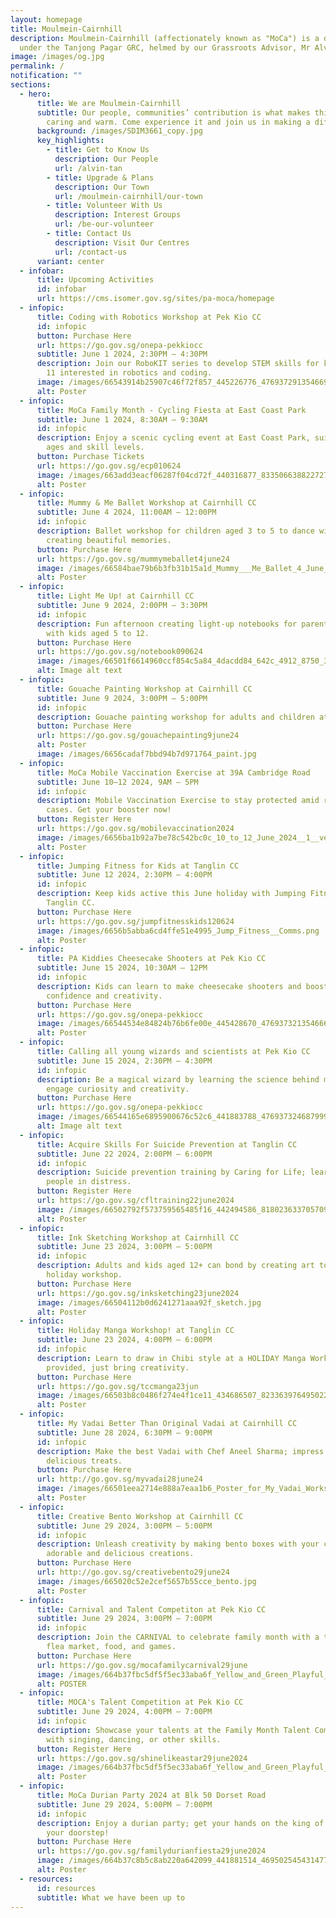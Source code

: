 ```yaml
---
layout: homepage
title: Moulmein-Cairnhill
description: Moulmein-Cairnhill (affectionately known as "MoCa") is a division
  under the Tanjong Pagar GRC, helmed by our Grassroots Advisor, Mr Alvin Tan.
image: /images/og.jpg
permalink: /
notification: ""
sections:
  - hero:
      title: We are Moulmein-Cairnhill
      subtitle: Our people, communities’ contribution is what makes this town special,
        caring and warm. Come experience it and join us in making a difference.
      background: /images/SDIM3661_copy.jpg
      key_highlights:
        - title: Get to Know Us
          description: Our People
          url: /alvin-tan
        - title: Upgrade & Plans
          description: Our Town
          url: /moulmein-cairnhill/our-town
        - title: Volunteer With Us
          description: Interest Groups
          url: /be-our-volunteer
        - title: Contact Us
          description: Visit Our Centres
          url: /contact-us
      variant: center
  - infobar:
      title: Upcoming Activities
      id: infobar
      url: https://cms.isomer.gov.sg/sites/pa-moca/homepage
  - infopic:
      title: Coding with Robotics Workshop at Pek Kio CC
      id: infopic
      button: Purchase Here
      url: https://go.gov.sg/onepa-pekkiocc
      subtitle: June 1 2024, 2:30PM – 4:30PM
      description: Join our RoboKIT series to develop STEM skills for kids aged 7 to
        11 interested in robotics and coding.
      image: /images/66543914b25907c46f72f857_445226776_476937291354669_3369247661694697766_n.jpg
      alt: Poster
  - infopic:
      title: MoCa Family Month - Cycling Fiesta at East Coast Park
      subtitle: June 1 2024, 8:30AM – 9:30AM
      id: infopic
      description: Enjoy a scenic cycling event at East Coast Park, suitable for all
        ages and skill levels.
      button: Purchase Tickets
      url: https://go.gov.sg/ecp010624
      image: /images/663add3eacf06287f04cd72f_440316877_833506638822727_1891808947557923255_n.jpg
      alt: Poster
  - infopic:
      title: Mummy & Me Ballet Workshop at Cairnhill CC
      subtitle: June 4 2024, 11:00AM – 12:00PM
      id: infopic
      description: Ballet workshop for children aged 3 to 5 to dance with their Mummy,
        creating beautiful memories.
      button: Purchase Here
      url: https://go.gov.sg/mummymeballet4june24
      image: /images/66584bae79b6b3fb31b15a1d_Mummy___Me_Ballet_4_June_2024.png
      alt: Poster
  - infopic:
      title: Light Me Up! at Cairnhill CC
      subtitle: June 9 2024, 2:00PM – 3:30PM
      id: infopic
      description: Fun afternoon creating light-up notebooks for parents/grandparents
        with kids aged 5 to 12.
      button: Purchase Here
      url: https://go.gov.sg/notebook090624
      image: /images/66501f6614960ccf854c5a84_4dacdd84_642c_4912_8750_3dc5bd313c88.jpg
      alt: Image alt text
  - infopic:
      title: Gouache Painting Workshop at Cairnhill CC
      subtitle: June 9 2024, 3:00PM – 5:00PM
      id: infopic
      description: Gouache painting workshop for adults and children at Cairnhill CC.
      button: Purchase Here
      url: https://go.gov.sg/gouachepainting9june24
      alt: Poster
      image: /images/6656cadaf7bbd94b7d971764_paint.jpg
  - infopic:
      title: MoCa Mobile Vaccination Exercise at 39A Cambridge Road
      subtitle: June 10–12 2024, 9AM – 5PM
      id: infopic
      description: Mobile Vaccination Exercise to stay protected amid rising COVID-19
        cases. Get your booster now!
      button: Register Here
      url: https://go.gov.sg/mobilevaccination2024
      image: /images/6656ba1b92a7be78c542bc0c_10_to_12_June_2024__1__vetted_page_0001.jpg
      alt: Poster
  - infopic:
      title: Jumping Fitness for Kids at Tanglin CC
      subtitle: June 12 2024, 2:30PM – 4:00PM
      id: infopic
      description: Keep kids active this June holiday with Jumping Fitness for Kids at
        Tanglin CC.
      button: Purchase Here
      url: https://go.gov.sg/jumpfitnesskids120624
      image: /images/6656b5abba6cd4ffe51e4995_Jump_Fitness__Comms.png
      alt: Poster
  - infopic:
      title: PA Kiddies Cheesecake Shooters at Pek Kio CC
      subtitle: June 15 2024, 10:30AM – 12PM
      id: infopic
      description: Kids can learn to make cheesecake shooters and boost kitchen
        confidence and creativity.
      button: Purchase Here
      url: https://go.gov.sg/onepa-pekkiocc
      image: /images/66544534e84824b76b6fe00e_445428670_476937321354666_5444561565636381445_n.jpg
      alt: Poster
  - infopic:
      title: Calling all young wizards and scientists at Pek Kio CC
      subtitle: June 15 2024, 2:30PM – 4:30PM
      id: infopic
      description: Be a magical wizard by learning the science behind magic tricks;
        engage curiosity and creativity.
      button: Purchase Here
      url: https://go.gov.sg/onepa-pekkiocc
      image: /images/66544165e6895900676c52c6_441883788_476937324687999_225850798534856996_n.jpg
      alt: Image alt text
  - infopic:
      title: Acquire Skills For Suicide Prevention at Tanglin CC
      subtitle: June 22 2024, 2:00PM – 6:00PM
      id: infopic
      description: Suicide prevention training by Caring for Life; learn how to help
        people in distress.
      button: Register Here
      url: https://go.gov.sg/cfltraining22june2024
      image: /images/66502792f573759565485f16_442494586_818023633705709_7392616925038568831_n.jpg
      alt: Poster
  - infopic:
      title: Ink Sketching Workshop at Cairnhill CC
      subtitle: June 23 2024, 3:00PM – 5:00PM
      id: infopic
      description: Adults and kids aged 12+ can bond by creating art together at a
        holiday workshop.
      button: Purchase Here
      url: https://go.gov.sg/inksketching23june2024
      image: /images/66504112b0d6241271aaa92f_sketch.jpg
      alt: Poster
  - infopic:
      title: Holiday Manga Workshop! at Tanglin CC
      subtitle: June 23 2024, 4:00PM – 6:00PM
      id: infopic
      description: Learn to draw in Chibi style at a HOLIDAY Manga Workshop; materials
        provided, just bring creativity.
      button: Purchase Here
      url: https://go.gov.sg/tccmanga23jun
      image: /images/66503b8c0486f274e4f1ce11_434686507_823363976495022_2136803212399476427_n.jpg
      alt: Poster
  - infopic:
      title: My Vadai Better Than Original Vadai at Cairnhill CC
      subtitle: June 28 2024, 6:30PM – 9:00PM
      id: infopic
      description: Make the best Vadai with Chef Aneel Sharma; impress friends with
        delicious treats.
      button: Purchase Here
      url: http://go.gov.sg/myvadai28june24
      image: /images/66501eea2714e888a7eaa1b6_Poster_for_My_Vadai_Workshop_on_28_June_2024__latest__vetted__1__page_0001.jpg
      alt: Poster
  - infopic:
      title: Creative Bento Workshop at Cairnhill CC
      subtitle: June 29 2024, 3:00PM – 5:00PM
      id: infopic
      description: Unleash creativity by making bento boxes with your child; craft
        adorable and delicious creations.
      button: Purchase Here
      url: http://go.gov.sg/creativebento29june24
      image: /images/665020c52e2cef5657b55cce_bento.jpg
      alt: Poster
  - infopic:
      title: Carnival and Talent Competiton at Pek Kio CC
      subtitle: June 29 2024, 3:00PM – 7:00PM
      id: infopic
      description: Join the CARNIVAL to celebrate family month with a talent show,
        flea market, food, and games.
      button: Purchase Here
      url: https://go.gov.sg/mocafamilycarnival29june
      image: /images/664b37fbc5df5f5ec33aba6f_Yellow_and_Green_Playful_Illustrative_Fun_Park_Promotion_Flyer__24_.png
      alt: POSTER
  - infopic:
      title: MOCA's Talent Competition at Pek Kio CC
      subtitle: June 29 2024, 4:00PM – 7:00PM
      id: infopic
      description: Showcase your talents at the Family Month Talent Competition; shine
        with singing, dancing, or other skills.
      button: Register Here
      url: https://go.gov.sg/shinelikeastar29june2024
      image: /images/664b37fbc5df5f5ec33aba6f_Yellow_and_Green_Playful_Illustrative_Fun_Park_Promotion_Flyer__24_.png
      alt: Poster
  - infopic:
      title: MoCa Durian Party 2024 at Blk 50 Dorset Road
      subtitle: June 29 2024, 5:00PM – 7:00PM
      id: infopic
      description: Enjoy a durian party; get your hands on the king of fruits right at
        your doorstep!
      button: Purchase Here
      url: https://go.gov.sg/familydurianfiesta29june2024
      image: /images/664b37c8b5c8ab220a642099_441881514_469502545431477_7017449421699415736_n.jpg
      alt: Poster
  - resources:
      id: resources
      subtitle: What we have been up to
---
```

